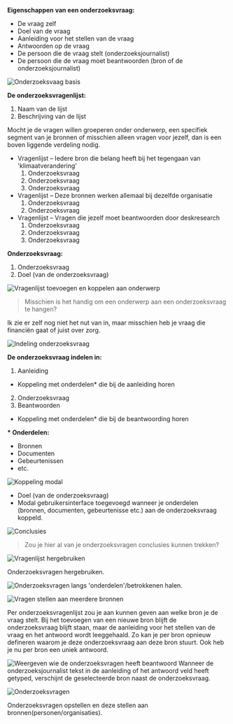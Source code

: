 

__Eigenschappen van een onderzoeksvraag:__

* De vraag zelf
* Doel van de vraag
* Aanleiding voor het stellen van de vraag
* Antwoorden op de vraag
* De persoon die de vraag stelt (onderzoeksjournalist)
* De persoon die de vraag moet beantwoorden (bron of de onderzoeksjournalist)



![Onderzoeksvaag basis](content/onderzoeksvragen/schetsen16.png)

__De onderzoeksvragenlijst:__

1. Naam van de lijst
2. Beschrijving van de lijst

Mocht je de vragen willen groeperen onder onderwerp, een specifiek segment van je bronnen of misschien alleen vragen voor jezelf, dan is een boven liggende verdeling nodig.

* Vragenlijst – Iedere bron die belang heeft bij het tegengaan van 'klimaatverandering'
  1. Onderzoeksvraag
  2. Onderzoeksvraag
  3. Onderzoeksvraag
* Vragenlijst – Deze bronnen werken allemaal bij dezelfde organisatie
  1. Onderzoeksvraag
  2. Onderzoeksvraag
* Vragenlijst – Vragen die jezelf moet beantwoorden door deskresearch
  1. Onderzoeksvraag
  2. Onderzoeksvraag
  3. Onderzoeksvraag

__Onderzoeksvraag:__

1. Onderzoeksvraag
2. Doel (van de onderzoeksvraag)


![Vragenlijst toevoegen en koppelen aan onderwerp](content/onderzoeksvragen/schetsen9.png)

> Misschien is het handig om een onderwerp aan een onderzoeksvraag te hangen? 

Ik zie er zelf nog niet het nut van in, maar misschien heb je vraag die financiën gaat of juist over zorg.


![Indeling onderzoeksvraag](content/onderzoeksvragen/schetsen11.png)

__De onderzoeksvraag indelen in:__

1. Aanleiding
  * Koppeling met onderdelen* die bij de aanleiding horen 
2. Onderzoeksvraag
3. Beantwoorden
  * Koppeling met onderdelen* die bij de beantwoording horen

__\* Onderdelen:__

* Bronnen
* Documenten
* Gebeurtenissen
* etc.

![Koppeling modal](content/onderzoeksvragen/schetsen14.png)

* Doel (van de onderzoeksvraag)
* Modal gebruikersinterface toegevoegd wanneer je onderdelen (bronnen, documenten, gebeurtenisse etc.) aan de onderzoeksvraag koppeld.


![Conclusies](content/onderzoeksvragen/schetsen8.png)

> Zou je hier al van je onderzoeksvragen conclusies kunnen trekken?



![Vragenlijst hergebruiken](content/onderzoeksvragen/schetsen10.png)

Onderzoeksvragen hergebruiken.

![Onderzoeksvragen langs 'onderdelen'/betrokkenen halen.](content/onderzoeksvragen/schetsen12.png)

![Vragen stellen aan meerdere bronnen](content/onderzoeksvragen/schetsen7.png)

Per onderzoeksvragenlijst zou je aan kunnen geven aan welke bron je de vraag stelt. Bij het toevoegen van een nieuwe bron blijft de onderzoeksvraag blijft staan, maar de aanleiding voor het stellen van de vraag en het antwoord wordt leeggehaald. Zo kan je per bron opnieuw defineren waarom je deze onderzoeksvraag aan deze bron stuurt. Ook heb je nu per bron een uniek antwoord.

![Weergeven wie de onderzoeksvragen heeft beantwoord](content/onderzoeksvragen/schetsen15.png)
Wanneer de onderzoeksjournalist tekst in de aanleiding of het antwoord veld heeft getyped, verschijnt de geselecteerde bron naast de onderzoeksvraag.

![Onderzoeksvragen](content/designs4.png)

Onderzoeksvragen opstellen en deze stellen aan bronnen(personen/organisaties).
